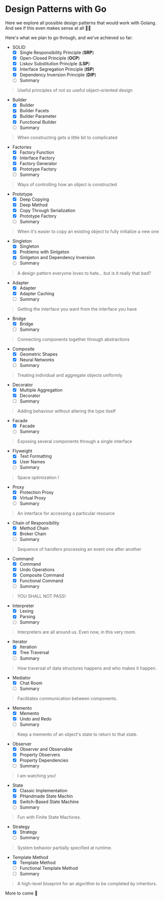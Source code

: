 # Design Patterns with Go

Here we explore all possible design patterns that would work with Golang.
And see if this even makes sense at all 👨‍🔬

Here's what we plan to go through, and we've achieved so far:

- SOLID
    - [x] Single Responsibility Principle (**SRP**)
    - [x] Open-Closed Principle (**OCP**)
    - [x] Liskov Substitution Principle (**LSP**)
    - [x] Interface Segregation Principle (**ISP**)
    - [x] Dependency Inversion Principle (**DIP**)
    - [ ] Summary 

> Useful principles of not so useful object-oriented design

- Builder
    - [x] Builder
    - [x] Builder Facets
    - [x] Builder Parameter
    - [x] Functional Builder
    - [ ] Summary 

> When constructing gets a little bit to complicated

- Factories
    - [x] Factory Function
    - [x] Interface Factory
    - [x] Factory Generator
    - [x] Prototype Factory
    - [ ] Summary 

> Ways of controlling how an object is constructed

- Prototype
    - [X] Deep Copying
    - [X] Deep Method
    - [x] Copy Through Serialization
    - [x] Prototype Factory
    - [ ] Summary 

> When it's easier to copy an existing object to fully initialize a new one

- Singleton
    - [x] Singleton
    - [x] Problems with Sinlgeton
    - [x] Sinlgeton and Dependency Inversion
    - [ ] Summary 

> A design pattern everyone loves to hate... but is it really that bad?

- Adapter
    - [x] Adapter
    - [x] Adapter Caching
    - [ ] Summary 

> Getting the interface you want from the interface you have

- Bridge
    - [x] Bridge
    - [ ] Summary 

> Connecting components together through abstractions

- Composite
    - [x] Geometric Shapes
    - [x] Neural Networks
    - [ ] Summary 

> Treating individual and aggregate objects uniformly

- Decorator
    - [x] Multiple Aggregation
    - [x] Decorator
    - [ ] Summary 

> Adding behaviour without altering the type itself

- Facade
    - [x] Facade
    - [ ] Summary 

> Exposing several components through a single interface

- Flyweight
    - [x] Text Formatting
    - [x] User Names
    - [ ] Summary 

> Space optimization !

- Proxy
    - [x] Protection Proxy
    - [x] Virtual Proxy
    - [ ] Summary 

> An interface for accessing a particular resource

- Chain of Responsibility
    - [x] Method Chain
    - [x] Broker Chain
    - [ ] Summary 

> Sequence of handlers processing an event one after another

- Command
    - [x] Command
    - [x] Undo Operations
    - [x] Composite Command
    - [x] Functional Command
    - [ ] Summary 

> YOU SHALL NOT PASS!

- Interpreter
    - [x] Lexing
    - [x] Parsing
    - [ ] Summary 

> Interpreters are all around us. Even now, in this very room.

- Iterator
    - [x] Iteration
    - [x] Tree Traversal
    - [ ] Summary 

> How traversal of data structures happens and who makes it happen.

- Mediator
    - [x] Chat Room
    - [ ] Summary 

> Facilitates communication between components.

- Memento
    - [x] Memento
    - [x] Undo and Redo
    - [ ] Summary 

> Keep a memento of an object's state to return to that state.

- Observer
    - [x] Observer and Observable
    - [x] Property Observers
    - [x] Property Dependencies
    - [ ] Summary 

> I am watching you!

- State
    - [x] Classic Implementation
    - [x] PHandmade State Machin
    - [x] Switch-Based State Machine
    - [ ] Summary 

> Fun with Finite State Machines.

- Strategy
    - [x] Strategy
    - [ ] Summary 

> System behavior partially specified at runtime.

- Template Method
    - [x] Template Method
    - [ ] Functional Template Method
    - [ ] Summary 

> A high-level blueprint for an algorithm to be completed by inheritors.

More to come 🚀
